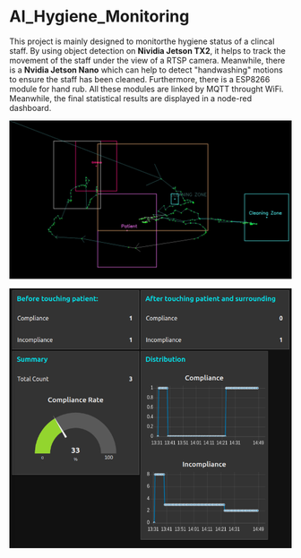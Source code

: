 # AI_Hygiene_Monitoring

This project is mainly designed to monitorthe hygiene status of a clincal staff. By using object detection on **Nividia Jetson TX2**, it helps to track the movement of the staff under the view of a RTSP camera. Meanwhile, there is a **Nvidia Jetson Nano** which can help to detect "handwashing" motions to ensure the staff has been cleaned. Furthermore, there is a ESP8266 module for hand rub. All these modules are linked by MQTT throught WiFi. Meanwhile, the final statistical results are displayed in a node-red dashboard.

![image](https://github.com/vincent51689453/AI_Hygiene_Monitoring/blob/master/004-Git_Image/2D_Path_Reconstruction_1.jpg)

![image](https://github.com/vincent51689453/AI_Hygiene_Monitoring/blob/master/004-Git_Image/dashboard.png)
